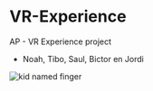 # VR-Experience
AP - VR Experience project
- Noah, Tibo, Saul, Bictor en Jordi

![kid named finger](https://media.giphy.com/media/v1.Y2lkPTc5MGI3NjExY2ViMGRiNWM1MzE1MjA1YTMzODlhYmFiZWIwODcwYjA1YzBlYzQ4MyZlcD12MV9pbnRlcm5hbF9naWZzX2dpZklkJmN0PWc/vXDeOmt9xCj2FQrnGS/giphy.gif)
